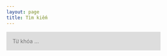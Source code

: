 ```yaml
---
layout: page
title: Tìm kiếm
---
```


<style>
	#search-container {
	    max-width: 100%;
	}

	input[type=text] {
	  font-size: normal;
	  outline: none;
	  padding: 1rem;
          background: #ddd;
	  width: 80%;
		-webkit-appearance: none;
		font-family: inherit;
		font-size: 100%;
		border: none;
	}
	#results-container {
		margin: .5rem 0;
	}
</style>

<!-- Html Elements for Search -->
<div id="search-container">
<input type="text" id="search-input" placeholder="Từ khóa ...">
<ol id="results-container"></ol>
</div>

<!-- Script pointing to search-script.js -->
<script src="/search.js" type="text/javascript"></script>

<!-- Configuration -->
<script type="text/javascript">
SimpleJekyllSearch({
  searchInput: document.getElementById('search-input'),
  resultsContainer: document.getElementById('results-container'),
  json: '/search.json',
  searchResultTemplate: '<li><a href="{url}">{title}</a></li>',
  noResultsText: 'Không tìm thấy bài viết!',
  limit: 10,
  fuzzy: false,
  exclude: ['Welcome']
})
</script>
